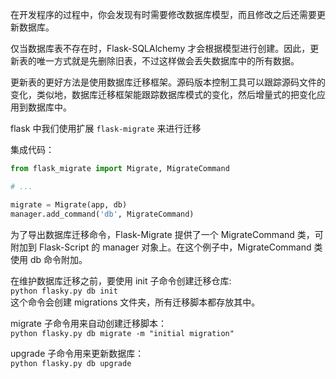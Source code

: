 在开发程序的过程中，你会发现有时需要修改数据库模型，而且修改之后还需要更新数据库。

仅当数据库表不存在时，Flask-SQLAlchemy 才会根据模型进行创建。因此，更新表的唯一方式就是先删除旧表，不过这样做会丢失数据库中的所有数据。

更新表的更好方法是使用数据库迁移框架。源码版本控制工具可以跟踪源码文件的变化，类似地，数据库迁移框架能跟踪数据库模式的变化，然后增量式的把变化应用到数据库中。

flask 中我们使用扩展 `flask-migrate` 来进行迁移

集成代码：

```python
from flask_migrate import Migrate, MigrateCommand

# ...

migrate = Migrate(app, db)
manager.add_command('db', MigrateCommand)
```

为了导出数据库迁移命令，Flask-Migrate 提供了一个 MigrateCommand 类，可附加到 Flask-Script 的 manager 对象上。在这个例子中，MigrateCommand 类使用 db 命令附加。

在维护数据库迁移之前，要使用 init 子命令创建迁移仓库:  
`python flasky.py db init`  
这个命令会创建 migrations 文件夹，所有迁移脚本都存放其中。

migrate 子命令用来自动创建迁移脚本：  
`python flasky.py db migrate -m "initial migration"`  

upgrade 子命令用来更新数据库：  
`python flasky.py db upgrade`
